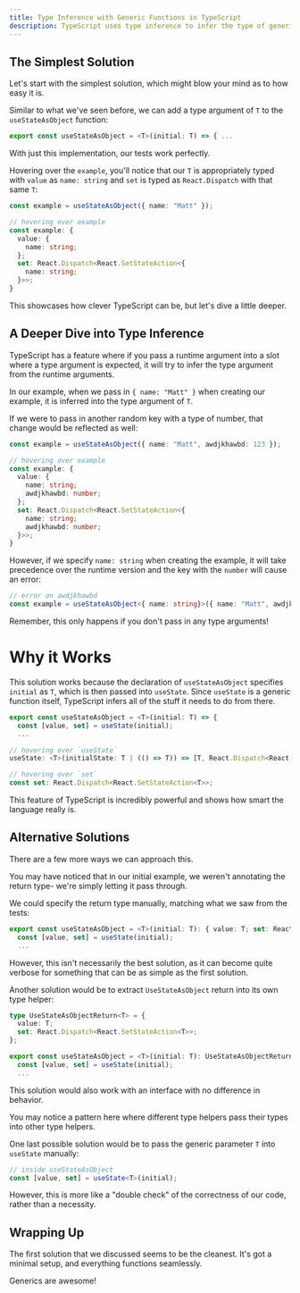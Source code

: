 ```yaml
---
title: Type Inference with Generic Functions in TypeScript
description: TypeScript uses type inference to infer the type of generic functions, making them easier to use.
---
```



## The Simplest Solution

Let's start with the simplest solution, which might blow your mind as to how easy it is.

Similar to what we've seen before, we can add a type argument of `T` to the `useStateAsObject` function:

```typescript
export const useStateAsObject = <T>(initial: T) => { ...
```

With just this implementation, our tests work perfectly.

Hovering over the `example`, you'll notice that our `T` is appropriately typed with `value` as `name: string` and `set` is typed as `React.Dispatch` with that same `T`:

```typescript
const example = useStateAsObject({ name: "Matt" });

// hovering over example
const example: {
  value: {
    name: string;
  };
  set: React.Dispatch<React.SetStateAction<{
    name: string;
  }>>;
}
```

This showcases how clever TypeScript can be, but let's dive a little deeper.

## A Deeper Dive into Type Inference

TypeScript has a feature where if you pass a runtime argument into a slot where a type argument is expected, it will try to infer the type argument from the runtime arguments.

In our example, when we pass in `{ name: "Matt" }` when creating our example, it is inferred into the type argument of `T`.

If we were to pass in another random key with a type of number, that change would be reflected as well: 

```typescript
const example = useStateAsObject({ name: "Matt", awdjkhawbd: 123 });

// hovering over example
const example: {
  value: {
    name: string;
    awdjkhawbd: number;
  };
  set: React.Dispatch<React.SetStateAction<{
    name: string;
    awdjkhawbd: number;
  }>>;
}
```

However, if we specify `name: string` when creating the example, it will take precedence over the runtime version and the key with the `number` will cause an error:

```typescript
// error on awdjkhawbd
const example = useStateAsObject<{ name: string}>({ name: "Matt", awdjkhawbd: 123 });
```

Remember, this only happens if you don't pass in any type arguments!

# Why it Works

This solution works because the declaration of `useStateAsObject` specifies `initial` as `T`, which is then passed into `useState`. Since `useState` is a generic function itself, TypeScript infers all of the stuff it needs to do from there.

```typescript
export const useStateAsObject = <T>(initial: T) => {
  const [value, set] = useState(initial);
  ...

// hovering over `useState`
useState: <T>(initialState: T | (() => T)) => [T, React.Dispatch<React.SetStateAction<T>>];

// hovering over `set`
const set: React.Dispatch<React.SetStateAction<T>>;
```

This feature of TypeScript is incredibly powerful and shows how smart the language really is.

## Alternative Solutions

There are a few more ways we can approach this.

You may have noticed that in our initial example, we weren't annotating the return type- we're simply letting it pass through.

We could specify the return type manually, matching what we saw from the tests:

```typescript
export const useStateAsObject = <T>(initial: T): { value: T; set: React.Dispatch<React.SetStateAction<T>> } => {
  const [value, set] = useState(initial);
  ...
```

However, this isn't necessarily the best solution, as it can become quite verbose for something that can be as simple as the first solution.

Another solution would be to extract `UseStateAsObject` return into its own type helper:

```typescript
type UseStateAsObjectReturn<T> = {
  value: T;
  set: React.Dispatch<React.SetStateAction<T>>;
};

export const useStateAsObject = <T>(initial: T): UseStateAsObjectReturn<T> => {
  const [value, set] = useState(initial);
  ...
```

This solution would also work with an interface with no difference in behavior.

You may notice a pattern here where different type helpers pass their types into other type helpers.

One last possible solution would be to pass the generic parameter `T` into `useState` manually:

```typescript
// inside useStateAsObject
const [value, set] = useState<T>(initial);
```

However, this is more like a "double check" of the correctness of our code, rather than a necessity. 

## Wrapping Up

The first solution that we discussed seems to be the cleanest. It's got a minimal setup, and everything functions seamlessly.

Generics are awesome!